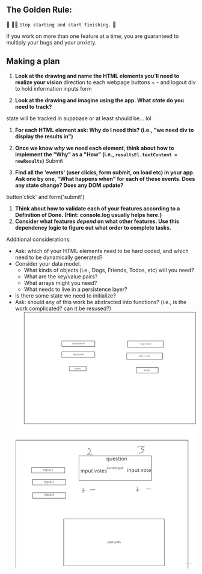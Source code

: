 ## The Golden Rule: 

🦸 🦸‍♂️ `Stop starting and start finishing.` 🏁

If you work on more than one feature at a time, you are guaranteed to multiply your bugs and your anxiety.

## Making a plan

<!-- 1) **Make a drawing of your app. Simple "wireframes"**  -->
1) **Look at the drawing and name the HTML elements you'll need to realize your vision**
direction to each webpage 
buttons + - and logout 
div to hold information
inputs
form

1) **Look at the drawing and imagine using the app. What _state_ do you need to track?** 

state will be tracked in supabase or at least should be... lol 
1) **For each HTML element ask: Why do I need this? (i.e., "we need div to display the results in")** 

1) **Once we know _why_ we need each element, think about how to implement the "Why" as a "How" (i.e., `resultsEl.textContent = newResults`)**
Submit 
1) **Find all the 'events' (user clicks, form submit, on load etc) in your app. Ask one by one, "What happens when" for each of these events. Does any state change? Does any DOM update?**

button'click' and form('submit')

1) **Think about how to validate each of your features according to a Definition of Done. (Hint: console.log usually helps here.)**
1) **Consider what features _depend_ on what other features. Use this dependency logic to figure out what order to complete tasks.**

Additional considerations:
- Ask: which of your HTML elements need to be hard coded, and which need to be dynamically generated?
- Consider your data model. 
  - What kinds of objects (i.e., Dogs, Friends, Todos, etc) will you need? 
  - What are the key/value pairs? 
  - What arrays might you need? 
  - What needs to live in a persistence layer?
- Is there some state we need to initialize?
- Ask: should any of this work be abstracted into functions? (i.e., is the work complicated? can it be resused?)
![Wire frames for project](./assets/wireframes.jpg "wireframes for web pages")